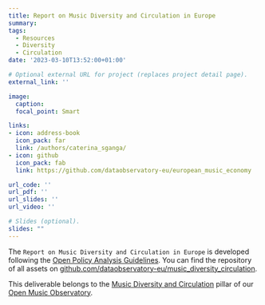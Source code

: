 ```yaml
---
title: Report on Music Diversity and Circulation in Europe
summary: 
tags:
  - Resources
  - Diversity
  - Circulation
date: '2023-03-10T13:52:00+01:00'

# Optional external URL for project (replaces project detail page).
external_link: ''

image:
  caption: 
  focal_point: Smart

links:
- icon: address-book
  icon_pack: far
  link: /authors/caterina_sganga/
- icon: github
  icon_pack: fab
  link: https://github.com/dataobservatory-eu/european_music_economy

url_code: ''
url_pdf: ''
url_slides: ''
url_video: ''

# Slides (optional).
slides: ""
---
```


The `Report on Music Diversity and Circulation in Europe` is developed following the [Open Policy Analysis Guidelines](/resources/opa/).  You can find the repository of all assets on [github.com/dataobservatory-eu/music_diversity_circulation](https://github.com/dataobservatory-eu/music_diversity_circulation).

This deliverable belongs to the [Music Diversity and Circulation](https://music.dataobservatory.eu/pillar/diversity-circulation/) pillar of our [Open Music Observatory](/resources/open_music_observatory/).